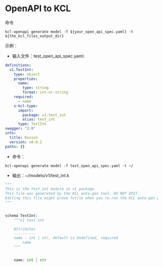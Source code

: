 # OpenAPI to KCL

命令

```shell
kcl-openapi generate model -f ${your_open_api_spec.yaml} -t ${the_kcl_files_output_dir}
```

示例：

- 输入文件：test_open_api_spec.yaml:

```yaml
definitions:
  v1.TestInt:
    type: object
    properties:
      name:
        type: string
        format: int-or-string
    required:
      - name
    x-kcl-type:
      import:
        package: v1.test_int
        alias: test_int
      type: TestInt
swagger: "2.0"
info:
  title: Kusion
  version: v0.0.2
paths: {}
```

- 命令：

```shell
kcl-openapi generate model -f test_open_api_spec.yaml -t ~/
```

- 输出：~/models/v1/test_int.k

```python
"""
This is the test_int module in v1 package.
This file was generated by the KCL auto-gen tool. DO NOT EDIT.
Editing this file might prove futile when you re-run the KCL auto-gen generate command.
"""


schema TestInt:
    """v1 test int

    Attributes
    ----------
    name : int | str, default is Undefined, required
        name
    """


    name: int | str

```
